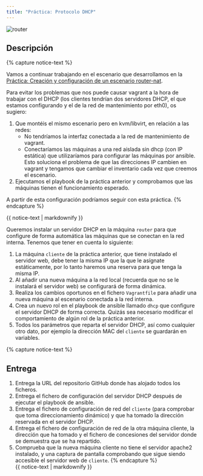 ```yaml
---
title: "Práctica: Protocolo DHCP"
---
```


![router](img/router.png)

## Descripción

{% capture notice-text %}

Vamos a continuar trabajando en el escenario que desarrollamos en la [Práctica: Creación y configuración de un escenario router-nat](https://fp.josedomingo.org/sri2223/1_iac/practica.html).

Para evitar los problemas que nos puede causar vagrant a la hora de trabajar con el DHCP (los clientes tendrían dos servidores DHCP, el que estamos configurando y el de la red de mantenimiento por eth0), os sugiero:

1. Que montéis el mismo escenario pero en kvm/libvirt, en relación a las redes:
	* No tendríamos la interfaz conectada a la red de mantenimiento de vagrant.
	* Conectaríamos las máquinas a una red aislada sin dhcp (con IP estática) que utilizaríamos para configurar las máquinas por ansible. Esto soluciona el problema de que las direcciones IP cambien en vagrant y tengamos que cambiar el inventario cada vez que creemos el escenario.
2. Ejecutamos el playbook de la práctica anterior y comprobamos que las máquinas tienen el funcionamiento esperado.

A partir de esta configuración podríamos seguir con esta práctica.
{% endcapture %}<div class="notice--warning">{{ notice-text | markdownify }}</div>

Queremos instalar un servidor DHCP en la máquina `router` para que configure de forma automática las máquinas que se conectan en la red interna. Tenemos que tener en cuenta lo siguiente:

1. La máquina `cliente` de la práctica anterior, que tiene instalado el servidor web, debe tener la misma IP que la que le asígnate estáticamente, por lo tanto haremos una reserva para que tenga la misma IP.
2. Al añadir una nueva máquina a la red local (recuerda que no se le instalará el servidor web) se configurará de forma dinámica.
3. Realiza los cambios oportunos en el fichero `Vagrantfile` para añadir una nueva máquina al escenario conectada a la red interna.
4. Crea un nuevo rol en el playbook de ansible llamado `dhcp` que configure el servidor DHCP de forma correcta. Quizás sea necesario modificar el comportamiento de algún rol de la práctica anterior.
5. Todos los parámetros que reparta el servidor DHCP, así como cualquier otro dato, por ejemplo la dirección MAC del `cliente` se guardarán en variables.

{% capture notice-text %}
## Entrega

1. Entrega la URL del repositorio GitHub donde has alojado todos los ficheros.
2. Entrega el fichero de configuración del servidor DHCP después de ejecutar el playbook de ansible.
3. Entrega el fichero de configuración de red del `cliente` (para comprobar que toma direccionamiento dinámico) y que ha tomado la dirección reservada en el servidor DHCP.
4. Entrega el fichero de configuración de red de la otra máquina cliente, la dirección que ha tomado y el fichero de concesiones del servidor donde se demuestra que se ha repartido.
5. Comprueba que la nueva máquina cliente no tiene el servidor apache2 instalado, y una captura de pantalla comprobando que sigue siendo accesible el servidor web de `cliente`.
{% endcapture %}<div class="notice--info">{{ notice-text | markdownify }}</div>


